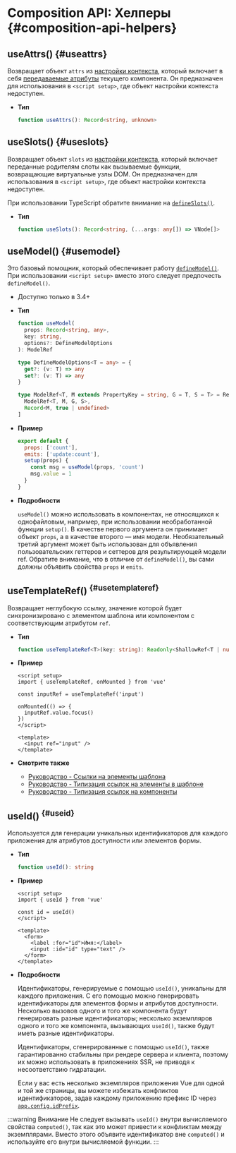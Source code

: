 # Composition API: Хелперы {#composition-api-helpers}

## useAttrs() {#useattrs}

Возвращает объект `attrs` из [настройки контекста](/api/composition-api-setup#setup-context), который включает в себя [передаваемые атрибуты](/guide/components/attrs#fallthrough-attributes) текущего компонента. Он предназначен для использования в `<script setup>`, где объект настройки контекста недоступен.

- **Тип**

  ```ts
  function useAttrs(): Record<string, unknown>
  ```

## useSlots() {#useslots}

Возвращает объект `slots` из [настройки контекста](/api/composition-api-setup#setup-context), который включает переданные родителям слоты как вызываемые функции, возвращающие виртуальные узлы DOM. Он предназначен для использования в `<script setup>`, где объект настройки контекста недоступен.

При использовании TypeScript обратите внимание на [`defineSlots()`](/api/sfc-script-setup#defineslots).

- **Тип**

  ```ts
  function useSlots(): Record<string, (...args: any[]) => VNode[]>
  ```

## useModel() {#usemodel}

Это базовый помощник, который обеспечивает работу [`defineModel()`](/api/sfc-script-setup#definemodel). При использовании `<script setup>` вместо этого следует предпочесть `defineModel()`.

- Доступно только в 3.4+

- **Тип**

  ```ts
  function useModel(
    props: Record<string, any>,
    key: string,
    options?: DefineModelOptions
  ): ModelRef

  type DefineModelOptions<T = any> = {
    get?: (v: T) => any
    set?: (v: T) => any
  }

  type ModelRef<T, M extends PropertyKey = string, G = T, S = T> = Ref<G, S> & [
    ModelRef<T, M, G, S>,
    Record<M, true | undefined>
  ]
  ```

- **Пример**

  ```js
  export default {
    props: ['count'],
    emits: ['update:count'],
    setup(props) {
      const msg = useModel(props, 'count')
      msg.value = 1
    }
  }
  ```

- **Подробности**

  `useModel()` можно использовать в компонентах, не относящихся к однофайловым, например, при использовании необработанной функции `setup()`. В качестве первого аргумента он принимает объект `props`, а в качестве второго — имя модели. Необязательный третий аргумент может быть использован для объявления пользовательских геттеров и сеттеров для результирующей модели ref. Обратите внимание, что в отличие от `defineModel()`, вы сами должны объявить свойства `props` и `emits`.

## useTemplateRef() <sup class="vt-badge" data-text="3.5+" /> {#usetemplateref}

Возвращает неглубокую ссылку, значение которой будет синхронизировано с элементом шаблона или компонентом с соответствующим атрибутом `ref`.

- **Тип**

  ```ts
  function useTemplateRef<T>(key: string): Readonly<ShallowRef<T | null>>
  ```

- **Пример**

  ```vue
  <script setup>
  import { useTemplateRef, onMounted } from 'vue'

  const inputRef = useTemplateRef('input')

  onMounted(() => {
    inputRef.value.focus()
  })
  </script>

  <template>
    <input ref="input" />
  </template>
  ```

- **Смотрите также**
  - [Руководство - Ссылки на элементы шаблона](/guide/essentials/template-refs)
  - [Руководство - Типизация ссылок на элементы в шаблоне](/guide/typescript/composition-api#typing-template-refs) <sup class="vt-badge ts" />
  - [Руководство - Типизация ссылок на компоненты](/guide/typescript/composition-api#typing-component-template-refs) <sup class="vt-badge ts" />

## useId() <sup class="vt-badge" data-text="3.5+" /> {#useid}

Используется для генерации уникальных идентификаторов для каждого приложения для атрибутов доступности или элементов формы.

- **Тип**

  ```ts
  function useId(): string
  ```

- **Пример**

  ```vue
  <script setup>
  import { useId } from 'vue'

  const id = useId()
  </script>

  <template>
    <form>
      <label :for="id">Имя:</label>
      <input :id="id" type="text" />
    </form>
  </template>
  ```

- **Подробности**

  Идентификаторы, генерируемые с помощью `useId()`, уникальны для каждого приложения. С его помощью можно генерировать идентификаторы для элементов формы и атрибутов доступности. Несколько вызовов одного и того же компонента будут генерировать разные идентификаторы; несколько экземпляров одного и того же компонента, вызывающих `useId()`, также будут иметь разные идентификаторы.

  Идентификаторы, сгенерированные с помощью `useId()`, также гарантированно стабильны при рендере сервера и клиента, поэтому их можно использовать в приложениях SSR, не приводя к несоответствию гидратации.

  Если у вас есть несколько экземпляров приложения Vue для одной и той же страницы, вы можете избежать конфликтов идентификаторов, задав каждому приложению префикс ID через [`app.config.idPrefix`](/api/application#app-config-idprefix).

:::warning Внимание
Не следует вызывать `useId()` внутри вычисляемого свойства `computed()`, так как это может привести к конфликтам между экземплярами. Вместо этого объявите идентификатор вне `computed()` и используйте его внутри вычисляемой функции.
:::
